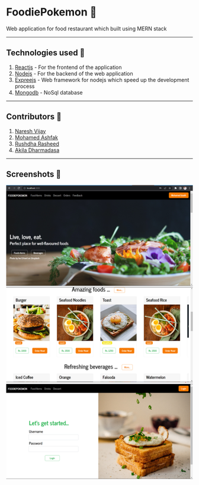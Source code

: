 # FoodiePokemon 🍬
Web application for food restaurant which built using MERN stack

---

## Technologies used 🍨
1. [Reactjs](https://reactjs.org/) - For the frontend of the application
2. [Nodejs](https://nodejs.org/) - For the backend of the web application
3. [Expreejs](https://expressjs.com/) - Web framework for nodejs which speed up the development process
4. [Mongodb](https://www.mongodb.com/) - NoSql database

---

## Contributors 🥂
1. [Naresh Vijay](https://github.com/Nareash20010150)
2. [Mohamed Ashfak](https://github.com/Gitash4cs)
3. [Rushdha Rasheed](https://github.com/Rushdha20)
4. [Akila Dharmadasa](https://github.com/AkilaDharmadasa)

---

## Screenshots 📸 

![Home Page](https://github.com/Mohamedizzath/FoodiePokemon/blob/main/images/screenshot-01.png)
![Food items in home page](https://github.com/Mohamedizzath/FoodiePokemon/blob/main/images/screenshot-02.png)
![Login page](https://github.com/Mohamedizzath/FoodiePokemon/blob/main/images/screenshot-03.png)